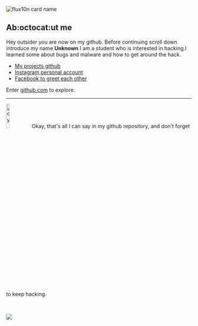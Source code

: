 ![flux10n card name](https://cardivo.vercel.app/api?name=FLUX10N&description=Hanyalah%20manusia%20biasa%20yang%20tertarik%20akan%20dunia%20cyber.&image=https://telegra.ph/file/236aa67218d6820f18d68.png&backgroundColor=%23ecf0f1&twitter=zuck&instagram=zuck&github=flux10n&pattern=leaf&colorPattern=%23eaeaea)

## Ab:octocat:ut me

Hey outsider you are now on my github. Before continuing scroll down introduce my name **Unknown** I am a student who is interested in hacking.I learned some about bugs and malware and how to get around the hack.

* [My projects github](?)
* [Instagram personal account](?)
* [Facebook to greet each other](?)

Enter [github.com](https://github.com/login) to explore.

----

<img src="https://telegra.ph/file/adc3ce677a2ee93fe7ab5.gif" width="13%" alt="oy"> Okay, that's all I can say in my github repository, and don't forget to keep hacking.

<br>

![](https://komarev.com/ghpvc/?username=flux10n)
